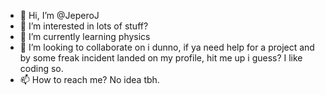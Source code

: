 - 👋 Hi, I’m @JeperoJ
- 👀 I’m interested in lots of stuff?
- 🌱 I’m currently learning physics
- 💞️ I’m looking to collaborate on i dunno, if ya need help for a project and by some freak incident landed on my profile, hit me up i guess? I like coding so.
- 📫 How to reach me? No idea tbh.

<!---
JeperoJ/JeperoJ is a ✨ special ✨ repository because its `README.md` (this file) appears on your GitHub profile.
You can click the Preview link to take a look at your changes.
--->
